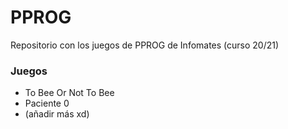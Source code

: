 # PPROG
Repositorio con los juegos de PPROG de Infomates (curso 20/21)

### Juegos
- To Bee Or Not To Bee
- Paciente 0
- (añadir más xd)
